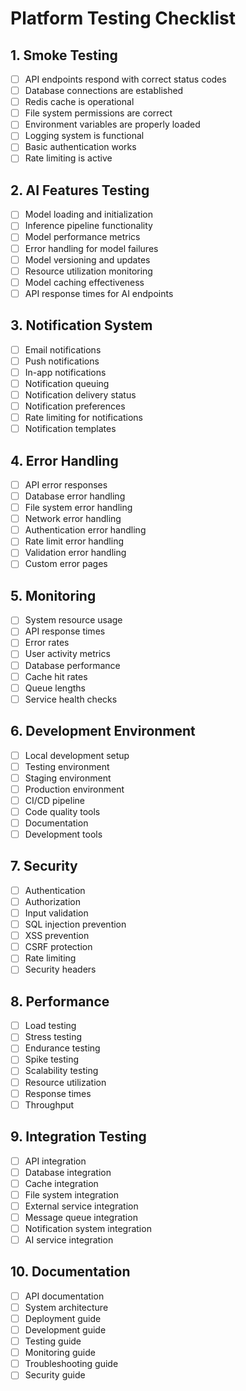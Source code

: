 # Platform Testing Checklist

## 1. Smoke Testing
- [ ] API endpoints respond with correct status codes
- [ ] Database connections are established
- [ ] Redis cache is operational
- [ ] File system permissions are correct
- [ ] Environment variables are properly loaded
- [ ] Logging system is functional
- [ ] Basic authentication works
- [ ] Rate limiting is active

## 2. AI Features Testing
- [ ] Model loading and initialization
- [ ] Inference pipeline functionality
- [ ] Model performance metrics
- [ ] Error handling for model failures
- [ ] Model versioning and updates
- [ ] Resource utilization monitoring
- [ ] Model caching effectiveness
- [ ] API response times for AI endpoints

## 3. Notification System
- [ ] Email notifications
- [ ] Push notifications
- [ ] In-app notifications
- [ ] Notification queuing
- [ ] Notification delivery status
- [ ] Notification preferences
- [ ] Rate limiting for notifications
- [ ] Notification templates

## 4. Error Handling
- [ ] API error responses
- [ ] Database error handling
- [ ] File system error handling
- [ ] Network error handling
- [ ] Authentication error handling
- [ ] Rate limit error handling
- [ ] Validation error handling
- [ ] Custom error pages

## 5. Monitoring
- [ ] System resource usage
- [ ] API response times
- [ ] Error rates
- [ ] User activity metrics
- [ ] Database performance
- [ ] Cache hit rates
- [ ] Queue lengths
- [ ] Service health checks

## 6. Development Environment
- [ ] Local development setup
- [ ] Testing environment
- [ ] Staging environment
- [ ] Production environment
- [ ] CI/CD pipeline
- [ ] Code quality tools
- [ ] Documentation
- [ ] Development tools

## 7. Security
- [ ] Authentication
- [ ] Authorization
- [ ] Input validation
- [ ] SQL injection prevention
- [ ] XSS prevention
- [ ] CSRF protection
- [ ] Rate limiting
- [ ] Security headers

## 8. Performance
- [ ] Load testing
- [ ] Stress testing
- [ ] Endurance testing
- [ ] Spike testing
- [ ] Scalability testing
- [ ] Resource utilization
- [ ] Response times
- [ ] Throughput

## 9. Integration Testing
- [ ] API integration
- [ ] Database integration
- [ ] Cache integration
- [ ] File system integration
- [ ] External service integration
- [ ] Message queue integration
- [ ] Notification system integration
- [ ] AI service integration

## 10. Documentation
- [ ] API documentation
- [ ] System architecture
- [ ] Deployment guide
- [ ] Development guide
- [ ] Testing guide
- [ ] Monitoring guide
- [ ] Troubleshooting guide
- [ ] Security guide 
